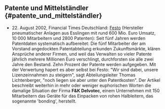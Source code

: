 ## Patente und Mittelständler {#patente_und_mittelständler}

-   22\. August 2002, Financial Times Deutschland:
    [Festo](http://www.schwarzwald-baar-heuberg.ihk.de/cgi-win/ihkhome.exe?Items&id=2305&thema=27&stichwort=74&layout=2sp& "wikilink")
    (Hersteller pneumatischer Anlagen aus Esslingen mit rund 600 Mio.
    Euro Umsatz, 10 000 Mitarbeitern und 2800 Patenten): Seit fünf
    Jahren werden Patentdaten systematisch aufbereitet: Die fünf
    Mitarbeiter der am Vorstand angedockten Patentabteilung erkunden
    Zukunftsmärkte, klären Ansprüche anderer Firmen, und weil das
    Verwalten so vieler Patente jährlich mehrere Millionen Euro
    verschlingt, durchforsten sie alle zwei Jahre den Bestand. Zehn
    Prozent der Patente werden aufgegeben. Mit der Verwertung hapert es
    aber selbst bei Festo: \"Wir sind dabei, unsere Lizenzeinnahmen zu
    steigern\", sagt Abteilungsleiter Thomas Lichtenberger, \"noch
    liegen sie aber unter den Patentkosten\". Der Artikel beschreibt
    weiterhin in mehr oder weniger euphorischen Worten die damalige
    Situation der Firma **F&K Delvotec**, einem Unternehmen mit 150
    Mitarbeitern das Geräte für das Einpacken von rohen Halbleitern, das
    sogenannte \'bonding\', herstellt.
